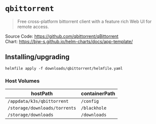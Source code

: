 # `qbittorrent`

> Free cross-platform bittorrent client with a feature rich Web UI for remote access.

Source Code: https://github.com/qbittorrent/qBittorrent  
Chart: https://bjw-s.github.io/helm-charts/docs/app-template/

## Installing/upgrading

```shell
helmfile apply -f downloads/qbittorrent/helmfile.yaml
```

### Host Volumes

| hostPath                      | containerPath |
| ----------------------------- | ------------- |
| `/appdata/k3s/qbittorrent`    | `/config`     |
| `/storage/downloads/torrents` | `/blackhole`  |
| `/storage/downloads`          | `/downloads`  |
